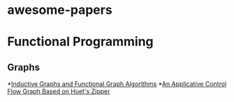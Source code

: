# awesome-papers

# Functional Programming

## Graphs
*[Inductive Graphs and Functional Graph Algorithms](http://web.engr.oregonstate.edu/~erwig/papers/InductiveGraphs_JFP01.pdf)
*[An Applicative Control Flow Graph Based on Huet's Zipper](https://www.cs.tufts.edu/~nr/pubs/zipcfg.pdf)
